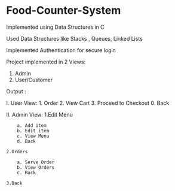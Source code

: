 # Food-Counter-System

Implemented using Data Structures in C

Used Data Structures like Stacks , Queues, Linked Lists

Implemented Authentication for secure login

Project implemented in 2 Views:
  1. Admin
  2. User/Customer

Output : 

I. User View:
    1. Order
    2. View Cart
    3. Proceed to Checkout
    0. Back
  
II. Admin View:
    1.Edit Menu
    
        a. Add item
        b. Edit item
        c. View Menu
        d. Back
        
    2.Orders
    
        a. Serve Order
        b. View Orders
        c. Back
        
    3.Back

